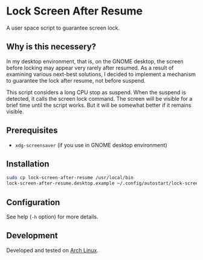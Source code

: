 # Lock Screen After Resume

A user space script to guarantee screen lock.

## Why is this necessery?

In my desktop environment,  that is,  on the GNOME desktop,  the screen before locking may appear very rarely after resumed.  As a result of examining various next-best solutions,  I decided to implement a mechanism to guarantee the lock after resume,  not before suspend.

This script considers a long CPU stop as suspend.  When the suspend is detected, it calls the screen lock command.  The screen will be visible for a brief time until the script works.  But it will be somewhat better if it remains visible.

## Prerequisites

- `xdg-screensaver` (if you use in GNOME desktop environment)

## Installation

```sh
sudo cp lock-screen-after-resume /usr/local/bin
lock-screen-after-resume.desktop.example ~/.config/autostart/lock-screen-after-resume.desktop
```

## Configuration

See help (`-h` option) for more details.

## Development

Developed and tested on [Arch Linux](https://archlinux.org/).
